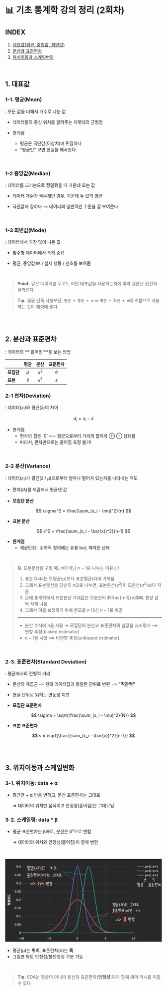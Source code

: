 # 📊 기초 통계학 강의 정리 (2회차)

## INDEX

1. [대표값(평균, 중앙값, 최빈값)](#1-대표값)
2. [분산과 표준편차](#2-분산과-표준편차)
3. [위치이동과 스케일변화](#3-위치이동과-스케일변화)

</br>

## 1. 대표값

### 1-1. 평균(Mean)

: 모든 값을 더해서 개수로 나눈 값

- 데이터들의 중심 위치를 알려주는 지렛대의 균형점

- 한계점
  - 평균은 극단값(이상치)에 민감하다
  - "평균만" 보면 현실을 왜곡한다.

</br>

### 1-2 중앙값(Median)

: 데이터를 크기순으로 정렬했을 때 가운데 오는 값

- 데이터 개수가 짝수개인 경우, 가운데 두 값의 평균

- 극단값에 강하다 -> 데이터의 일반적인 수준을 잘 보여준다

</br>

### 1-3 최빈값(Mode)

: 데이터에서 가장 많이 나온 값

- 범주형 데이터에서 특히 중요

- 평균, 중앙값보다 실제 행동 / 선호를 보여줌
  
</br>

> **Point.** 같은 데이터를 두고도 어떤 대표값을 사용하는지에 따라 결론은 완전히 달라진다.

> **Tip.** 평균 단독 사용보단, `평균 + 중앙 + σ` or `평균 + 최빈 + σ`의 조합으로 사용하는 것이 해석에 좋다.

</br></br>





## 2. 분산과 표준편차
: 데이터의 **'흩어짐'**을 보는 방법

<center>

||평균|분산|표준편차|
|---|:---:|:---:|:---:|
|**모집단**|$\mu$|$\sigma^2$|$\sigma$|
|**표본**|$\bar{x}$| $s^2$ |$s$|

</center>





### 2-1 편차(Deviation)
: 데이터($x_i$)와 평균($\bar{x}$)의 차이

$$
d_i = x_i - \bar{x}
$$

- 한계점
  - 편차의 합은 '0' <-- 평균으로부터 거리의 합이라 ⊕  ⊖ 상쇄됨
  - 따라서, 편차만으로는 흩어짐 측정 불가!

</br>

### 2-2 분산(Variance)
: 데이터($x_i$)가 평균($\bar{x}$ / $\mu$)으로부터 얼마나 떨어져 있는지를 나타내는 척도

- 편차($d_i$)를 제곱해서 평균낸 값

- **모집단 분산** 

$$
\sigma^2 = \frac{\sum_(x_i - \mu)^2}{n}
$$

- **표본 분산**  

$$
s^2 = \frac{\sum_(x_i - \bar{x})^2}{n-1}
$$

- **한계점**
  - 제곱단위 : 수학적 정의에는 유용 but, 해석은 난해 


</br>

> **Q.** 표본분산을 구할 때, $n$이 아닌 $n-1$로 나누는 이유는?
>
> 1. 표본 Data는 모평균($\mu$)보다 표본평균($\bar{x}$)에 가까움
> 2. 그래서 표본분산을 단순히 n으로 나누면, 표본분산($s^2$)이 모분산($\sigma^2$)보다 작음
> 3. 근데 통계학에서 표본분산 기대값은 모분산의  $\frac{n-1}{n}$배. 항상 살짝 작게 나옴.
> 4. 그래서 이를 보정하기 위해 분모를 $n$ 대신 $n-1$로 바꿈
> ---
> - 분산 수식에 $n$을 사용 → 모집단의 분산과 표준편차의 참값을 과소평가 ⟹ 편향 추정(biased estimator)
> - $n-1$을 사용 ⟹ 비편향 추정(unbiased estimator)
> 
</br>


### 2-3. 표준편차(Standard Deviation)
: 평균에서의 전형적 거리

- 분산의 제곱근 -> 원래 데이터값과 동일한 단위로 변환 => **"직관적"**

- 현실 단위로 읽히는 변동성 지표

- **모집단 표준편차**  

$$
\sigma = \sqrt{\frac{\sum_(x_i - \mu)^2}{N}}
$$

- **표본 표준편차**
  
$$
s = \sqrt{\frac{\sum_(x_i - \bar{x})^2}{n-1}}
$$

</br></br>



## 3. 위치이동과 스케일변화

### 3-1. 위치이동: data + ⍺

- 평균만 + ⍺ 만큼 변하고, 분산·표준편차는 그대로

  ⇒ 데이터의 위치만 움직이고 안정성(흩어짐)은 그대로임

###  3-2. 스케일링: data * β

- 평균·표준편차는 β배로, 분산은 β²으로 변함
  
  ⇒ 데이터의 위치와 안정성(흩어짐)이 함께 변함

</br>


![평균은위치편차는폭](../../images/IMG_0746.jpg)

- 평균(μ)는 **위치**, 표준편차(σ)는 **폭**
- 그림만 봐도 안정성/불안정성 구분 가능

</br>

> **Tip.** EDA는 평균이 아니라 분산과 표준편차(**안정성**)까지 함께 봐야 착시를 피할 수 있다
